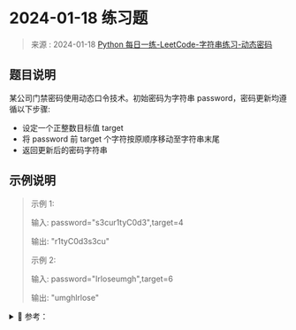 # 2024-01-18 练习题

> 来源 : 2024-01-18 [Python 每日一练-LeetCode-字符串练习-动态密码](https://www.bilibili.com/video/BV14g4y1m7Yi/)

## 题目说明

某公司门禁密码使用动态口令技术。初始密码为字符串 password，密码更新均遵循以下步骤:

- 设定一个正整数目标值 target
- 将 password 前 target 个字符按原顺序移动至字符串末尾
- 返回更新后的密码字符串

## 示例说明

> 示例 1:
>
> 输入: password="s3cur1tyC0d3",target=4
>
> 输出: "r1tyC0d3s3cu"
>
> 示例 2:
>
> 输入: password="Irloseumgh",target=6
>
> 输出: "umghlrlose"

<details>
<summary style="cursor: pointer">🔑 参考：</summary>
<div>

## 分析

输入原始密码和 target

将原始密码字符串的前 target 个字符通过切片移到最后, 原始字符的从 target 索引往后的切片移到开始即可.

## 参考代码

### Golang 代码实现

```golang
package main

import (
	"fmt"
)

type PasswordData struct {
	Password string
	Target   int
}

func main() {
	data := PasswordData{Password:"s3cur1tyC0d3", Target:4}
	fmt.Println("初始数据", data)

	solution(data.Password, data.Target)
}

// 解决方案
func solution(password string, target int) {
	result := password[target:] + password[:target]
	fmt.Println(result)
}
```

### Python 代码实现

```python
password = input("enter origin password:")
target = int(input("enter target number:")
print(f"new password:{password[target:]+password[:target]}")
```

```
enter origin password: s3curitycod3
enter target number: 4
new password: r1tycod3s3cu
```

</div>
</details>
